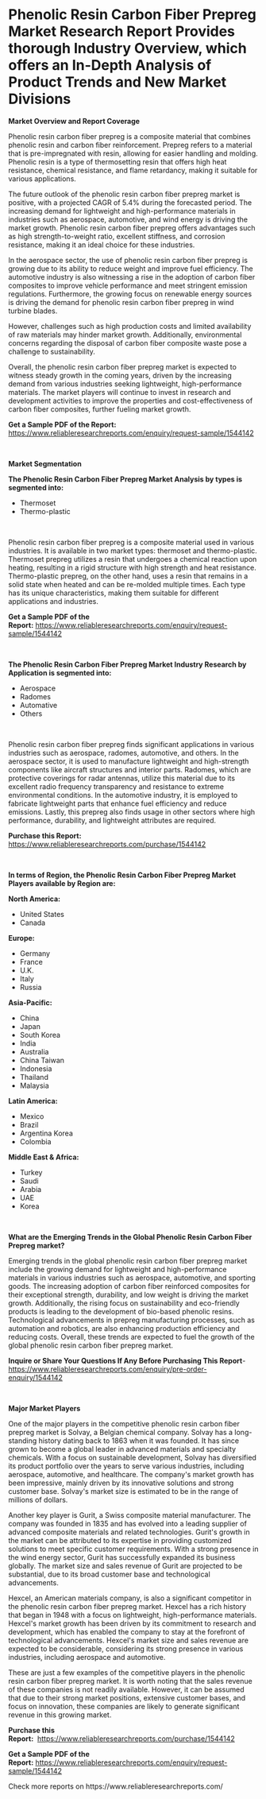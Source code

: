 <p><h1>Phenolic Resin Carbon Fiber Prepreg Market Research Report Provides thorough Industry Overview, which offers an In-Depth Analysis of Product Trends and New Market Divisions</h1></p><p><strong>Market Overview and Report Coverage</strong></p>
<p><p>Phenolic resin carbon fiber prepreg is a composite material that combines phenolic resin and carbon fiber reinforcement. Prepreg refers to a material that is pre-impregnated with resin, allowing for easier handling and molding. Phenolic resin is a type of thermosetting resin that offers high heat resistance, chemical resistance, and flame retardancy, making it suitable for various applications.</p><p>The future outlook of the phenolic resin carbon fiber prepreg market is positive, with a projected CAGR of 5.4% during the forecasted period. The increasing demand for lightweight and high-performance materials in industries such as aerospace, automotive, and wind energy is driving the market growth. Phenolic resin carbon fiber prepreg offers advantages such as high strength-to-weight ratio, excellent stiffness, and corrosion resistance, making it an ideal choice for these industries.</p><p>In the aerospace sector, the use of phenolic resin carbon fiber prepreg is growing due to its ability to reduce weight and improve fuel efficiency. The automotive industry is also witnessing a rise in the adoption of carbon fiber composites to improve vehicle performance and meet stringent emission regulations. Furthermore, the growing focus on renewable energy sources is driving the demand for phenolic resin carbon fiber prepreg in wind turbine blades.</p><p>However, challenges such as high production costs and limited availability of raw materials may hinder market growth. Additionally, environmental concerns regarding the disposal of carbon fiber composite waste pose a challenge to sustainability.</p><p>Overall, the phenolic resin carbon fiber prepreg market is expected to witness steady growth in the coming years, driven by the increasing demand from various industries seeking lightweight, high-performance materials. The market players will continue to invest in research and development activities to improve the properties and cost-effectiveness of carbon fiber composites, further fueling market growth.</p></p>
<p><strong>Get a Sample PDF of the Report:</strong> <a href="https://www.reliableresearchreports.com/enquiry/request-sample/1544142">https://www.reliableresearchreports.com/enquiry/request-sample/1544142</a></p>
<p>&nbsp;</p>
<p><strong>Market Segmentation</strong></p>
<p><strong>The Phenolic Resin Carbon Fiber Prepreg Market Analysis by types is segmented into:</strong></p>
<p><ul><li>Thermoset</li><li>Thermo-plastic</li></ul></p>
<p>&nbsp;</p>
<p><p>Phenolic resin carbon fiber prepreg is a composite material used in various industries. It is available in two market types: thermoset and thermo-plastic. Thermoset prepreg utilizes a resin that undergoes a chemical reaction upon heating, resulting in a rigid structure with high strength and heat resistance. Thermo-plastic prepreg, on the other hand, uses a resin that remains in a solid state when heated and can be re-molded multiple times. Each type has its unique characteristics, making them suitable for different applications and industries.</p></p>
<p><strong>Get a Sample PDF of the Report:</strong>&nbsp;<a href="https://www.reliableresearchreports.com/enquiry/request-sample/1544142">https://www.reliableresearchreports.com/enquiry/request-sample/1544142</a></p>
<p>&nbsp;</p>
<p><strong>The Phenolic Resin Carbon Fiber Prepreg Market Industry Research by Application is segmented into:</strong></p>
<p><ul><li>Aerospace</li><li>Radomes</li><li>Automative</li><li>Others</li></ul></p>
<p>&nbsp;</p>
<p><p>Phenolic resin carbon fiber prepreg finds significant applications in various industries such as aerospace, radomes, automotive, and others. In the aerospace sector, it is used to manufacture lightweight and high-strength components like aircraft structures and interior parts. Radomes, which are protective coverings for radar antennas, utilize this material due to its excellent radio frequency transparency and resistance to extreme environmental conditions. In the automotive industry, it is employed to fabricate lightweight parts that enhance fuel efficiency and reduce emissions. Lastly, this prepreg also finds usage in other sectors where high performance, durability, and lightweight attributes are required.</p></p>
<p><strong>Purchase this Report:</strong>&nbsp; <a href="https://www.reliableresearchreports.com/purchase/1544142">https://www.reliableresearchreports.com/purchase/1544142</a></p>
<p>&nbsp;</p>
<p><strong>In terms of Region, the Phenolic Resin Carbon Fiber Prepreg Market Players available by Region are:</strong></p>
<p>
    <p> <strong> North America: </strong>
        <ul>
            <li>United States</li>
            <li>Canada</li>
        </ul>
        </p> 
    <p> <strong> Europe: </strong>
        <ul>
            <li>Germany</li>
            <li>France</li>
            <li>U.K.</li>
            <li>Italy</li>
            <li>Russia</li>
        </ul>
        </p> 
    <p> <strong> Asia-Pacific: </strong>
        <ul>
            <li>China</li>
            <li>Japan</li>
            <li>South Korea</li>
            <li>India</li>
            <li>Australia</li>
            <li>China Taiwan</li>
            <li>Indonesia</li>
            <li>Thailand</li>
            <li>Malaysia</li>
        </ul>
        </p> 
    <p> <strong> Latin America: </strong>
        <ul>
            <li>Mexico</li>
            <li>Brazil</li>
            <li>Argentina Korea</li>
            <li>Colombia</li>
        </ul>
        </p> 
    <p> <strong> Middle East & Africa: </strong>
        <ul>
            <li>Turkey</li>
            <li>Saudi</li>
            <li>Arabia</li>
            <li>UAE</li>
            <li>Korea</li>
        </ul>
    </p>
    </p>
<p>&nbsp;</p>
<p><strong>What are the Emerging Trends in the Global Phenolic Resin Carbon Fiber Prepreg market?</strong></p>
<p><p>Emerging trends in the global phenolic resin carbon fiber prepreg market include the growing demand for lightweight and high-performance materials in various industries such as aerospace, automotive, and sporting goods. The increasing adoption of carbon fiber reinforced composites for their exceptional strength, durability, and low weight is driving the market growth. Additionally, the rising focus on sustainability and eco-friendly products is leading to the development of bio-based phenolic resins. Technological advancements in prepreg manufacturing processes, such as automation and robotics, are also enhancing production efficiency and reducing costs. Overall, these trends are expected to fuel the growth of the global phenolic resin carbon fiber prepreg market.</p></p>
<p><strong>Inquire or Share Your Questions If Any Before Purchasing This Report</strong>- <a href="https://www.reliableresearchreports.com/enquiry/pre-order-enquiry/1544142">https://www.reliableresearchreports.com/enquiry/pre-order-enquiry/1544142</a></p>
<p>&nbsp;</p>
<p><strong>Major Market Players</strong></p>
<p><p>One of the major players in the competitive phenolic resin carbon fiber prepreg market is Solvay, a Belgian chemical company. Solvay has a long-standing history dating back to 1863 when it was founded. It has since grown to become a global leader in advanced materials and specialty chemicals. With a focus on sustainable development, Solvay has diversified its product portfolio over the years to serve various industries, including aerospace, automotive, and healthcare. The company's market growth has been impressive, mainly driven by its innovative solutions and strong customer base. Solvay's market size is estimated to be in the range of millions of dollars.</p><p>Another key player is Gurit, a Swiss composite material manufacturer. The company was founded in 1835 and has evolved into a leading supplier of advanced composite materials and related technologies. Gurit's growth in the market can be attributed to its expertise in providing customized solutions to meet specific customer requirements. With a strong presence in the wind energy sector, Gurit has successfully expanded its business globally. The market size and sales revenue of Gurit are projected to be substantial, due to its broad customer base and technological advancements.</p><p>Hexcel, an American materials company, is also a significant competitor in the phenolic resin carbon fiber prepreg market. Hexcel has a rich history that began in 1948 with a focus on lightweight, high-performance materials. Hexcel's market growth has been driven by its commitment to research and development, which has enabled the company to stay at the forefront of technological advancements. Hexcel's market size and sales revenue are expected to be considerable, considering its strong presence in various industries, including aerospace and automotive.</p><p>These are just a few examples of the competitive players in the phenolic resin carbon fiber prepreg market. It is worth noting that the sales revenue of these companies is not readily available. However, it can be assumed that due to their strong market positions, extensive customer bases, and focus on innovation, these companies are likely to generate significant revenue in this growing market.</p></p>
<p><strong>Purchase this Report:</strong>&nbsp;&nbsp;<a href="https://www.reliableresearchreports.com/purchase/1544142">https://www.reliableresearchreports.com/purchase/1544142</a></p>
<p></p>
<p><strong>Get a Sample PDF of the Report:</strong>&nbsp;<a href="https://www.reliableresearchreports.com/enquiry/request-sample/1544142">https://www.reliableresearchreports.com/enquiry/request-sample/1544142</a></p>
<p>Check more reports on https://www.reliableresearchreports.com/</p>